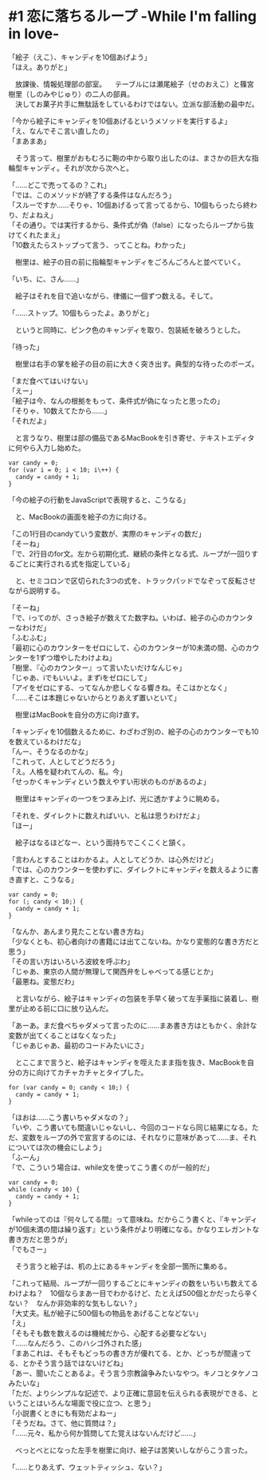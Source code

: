 # #1 恋に落ちるループ -While I'm falling in love-

「絵子（えこ）、キャンディを10個あげよう」  
「ほえ。ありがと」

　放課後、情報処理部の部室。
　テーブルには瀬尾絵子（せのおえこ）と篠宮樹里（しのみやじゅり）の二人の部員。  
　決してお菓子片手に無駄話をしているわけではない。立派な部活動の最中だ。

「今から絵子にキャンディを10個あげるというメソッドを実行するよ」  
「え、なんでそこ言い直したの」  
「まあまあ」

　そう言って、樹里がおもむろに鞄の中から取り出したのは、まさかの巨大な指輪型キャンディ。それが次から次へと。

「……どこで売ってるの？これ」  
「では、このメソッドが終了する条件はなんだろう」  
「スルーですか……そりゃ、10個あげるって言ってるから、10個もらったら終わり、だよねえ」  
「その通り。では実行するから、条件式が偽（false）になったらループから抜けてくれたまえ」  
「10数えたらストップって言う、ってことね。わかった」

　樹里は、絵子の目の前に指輪型キャンディをごろんごろんと並べていく。

「いち、に、さん……」

　絵子はそれを目で追いながら、律儀に一個ずつ数える。そして。

「……ストップ。10個もらったよ。ありがと」

　というと同時に、ピンク色のキャンディを取り、包装紙を破ろうとした。

「待った」

　樹里は右手の掌を絵子の目の前に大きく突き出す。典型的な待ったのポーズ。

「まだ食べてはいけない」  
「えー」  
「絵子は今、なんの根拠をもって、条件式が偽になったと思ったの」  
「そりゃ、10数えてたから……」  
「それだよ」

　と言うなり、樹里は部の備品であるMacBookを引き寄せ、テキストエディタに何やら入力し始めた。

```
var candy = 0;
for (var i = 0; i < 10; i\++) {
  candy = candy + 1;
}
``` 

「今の絵子の行動をJavaScriptで表現すると、こうなる」

　と、MacBookの画面を絵子の方に向ける。

「この1行目のcandyていう変数が、実際のキャンディの数だ」  
「そーね」  
「で、2行目のfor文。左から初期化式、継続の条件となる式、ループが一回りするごとに実行される式を指定している」

　と、セミコロンで区切られた3つの式を、トラックパッドでなぞって反転させながら説明する。

「そーね」  
「で、iってのが、さっき絵子が数えてた数字ね。いわば、絵子の心のカウンターなわけだ」  
「ふむふむ」  
「最初に心のカウンターをゼロにして、心のカウンターが10未満の間、心のカウンターを1ずつ増やしたわけよね」  
「樹里、『心のカウンター』って言いたいだけなんじゃ」  
「じゃあ、iでもいいよ。まずiをゼロにして」  
「アイをゼロにする、ってなんか悲しくなる響きね。そこはかとなく」  
「……そこは本題じゃないからとりあえず置いといて」

　樹里はMacBookを自分の方に向け直す。

「キャンディを10個数えるために、わざわざ別の、絵子の心のカウンターでも10を数えているわけだな」  
「んー、そうなるのかな」  
「これって、人としてどうだろう」  
「え。人格を疑われてんの、私。今」  
「せっかくキャンディという数えやすい形状のものがあるのよ」

　樹里はキャンディの一つをつまみ上げ、光に透かすように眺める。

「それを、ダイレクトに数えればいい、と私は思うわけだよ」  
「ほー」

　絵子はなるほどなー、という面持ちでこくこくと頷く。

「言わんとすることはわかるよ。人としてどうか、は心外だけど」  
「では、心のカウンターを使わずに、ダイレクトにキャンディを数えるように書き直すと、こうなる」

```
var candy = 0;
for (; candy < 10;) {
  candy = candy + 1;
}
```

「なんか、あんまり見たことない書き方ね」  
「少なくとも、初心者向けの書籍には出てこないね。かなり変態的な書き方だと思う」  
「その言い方はいろいろ波紋を呼ぶわ」  
「じゃあ、東京の人間が無理して関西弁をしゃべってる感じとか」  
「最悪ね。変態だわ」

　と言いながら、絵子はキャンディの包装を手早く破って左手薬指に装着し、樹里が止める前に口に放り込んだ。

「あーあ。まだ食べちゃダメって言ったのに……まあ書き方はともかく、余計な変数が出てくることはなくなった」  
「じゃあじゃあ、最初のコードみたいにさ」

　とここまで言うと、絵子はキャンディを咥えたまま指を抜き、MacBookを自分の方に向けてカチャカチャとタイプした。

```
for (var candy = 0; candy < 10;) {
  candy = candy + 1;
}
```

「ほおは……こう書いちゃダメなの？」  
「いや、こう書いても間違いじゃないし、今回のコードなら同じ結果になる。ただ、変数をループの外で宣言するのには、それなりに意味があって……ま、それについては次の機会にしよう」  
「ふーん」  
「で、こういう場合は、while文を使ってこう書くのが一般的だ」

```
var candy = 0;
while (candy < 10) {
  candy = candy + 1;
}
```

「whileってのは『何々してる間』って意味ね。だからこう書くと、『キャンディが10個未満の間は繰り返す』という条件がより明確になる。かなりエレガントな書き方だと思うが」  
「でもさー」

　そう言うと絵子は、机の上にあるキャンディを全部一箇所に集める。

「これって結局、ループが一回りするごとにキャンディの数をいちいち数えてるわけよね？　10個ならまあ一目でわかるけど、たとえば500個とかだったら辛くない？　なんか非効率的な気もしない？」  
「大丈夫。私が絵子に500個もの物品をあげることなどない」  
「え」  
「そもそも数を数えるのは機械だから、心配する必要などない」  
「……なんだろう、このハシゴ外された感」  
「まあこれは、そもそもどっちの書き方が優れてる、とか、どっちが間違ってる、とかそう言う話ではないけどね」  
「あー、聞いたことあるよ。そう言う宗教論争みたいなやつ。キノコとタケノコみたいな」  
「ただ、よりシンプルな記述で、より正確に意図を伝えられる表現ができる、ということはいろんな場面で役に立つ、と思う」  
「小説書くときにも有効だよねー」  
「そうだね。さて、他に質問は？」  
「……元々、私から何か質問してた覚えはないんだけど……」

　べっとべとになった左手を樹里に向け、絵子は苦笑いしながらこう言った。

「……とりあえず、ウェットティッシュ、ない？」